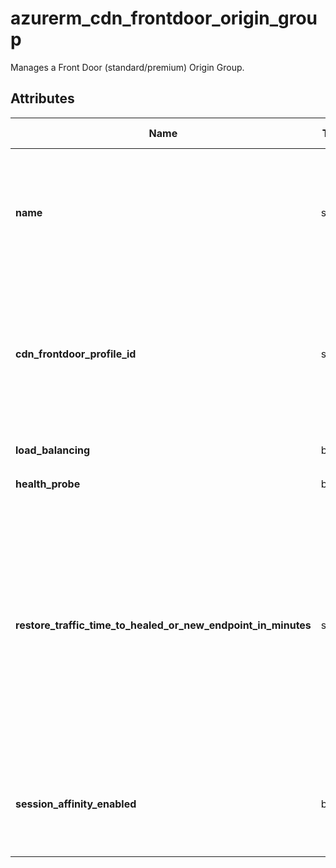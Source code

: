 # azurerm_cdn_frontdoor_origin_group

Manages a Front Door (standard/premium) Origin Group.

## Attributes

| Name | Type | Required? | Default  | possible values | Description |
| ---- | ---- | --------- | -------- | ----------- | ----------- |
| **name** | string | True | -  |  -  | The name which should be used for this Front Door Origin Group. Changing this forces a new Front Door Origin Group to be created. | 
| **cdn_frontdoor_profile_id** | string | True | -  |  -  | The ID of the Front Door Profile within which this Front Door Origin Group should exist. Changing this forces a new Front Door Origin Group to be created. | 
| **load_balancing** | block | True | -  |  -  | A `load_balancing` block. | 
| **health_probe** | block | False | -  |  -  | A `health_probe` block. | 
| **restore_traffic_time_to_healed_or_new_endpoint_in_minutes** | string | False | `10`  |  `0`, `50`, `10`  | Specifies the amount of time which should elapse before shifting traffic to another endpoint when a healthy endpoint becomes unhealthy or a new endpoint is added. Possible values are between `0` and `50` minutes (inclusive). Default is `10` minutes. | 
| **session_affinity_enabled** | bool | False | `True`  |  -  | Specifies whether session affinity should be enabled on this host. Defaults to `true`. | 

